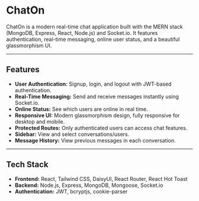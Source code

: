 # ChatOn

ChatOn is a modern real-time chat application built with the MERN stack (MongoDB, Express, React, Node.js) and Socket.io. It features authentication, real-time messaging, online user status, and a beautiful glassmorphism UI.

---

## Features

- **User Authentication:** Signup, login, and logout with JWT-based authentication.
- **Real-Time Messaging:** Send and receive messages instantly using Socket.io.
- **Online Status:** See which users are online in real time.
- **Responsive UI:** Modern glassmorphism design, fully responsive for desktop and mobile.
- **Protected Routes:** Only authenticated users can access chat features.
- **Sidebar:** View and select conversations/users.
- **Message History:** View previous messages in each conversation.

---

## Tech Stack

- **Frontend:** React, Tailwind CSS, DaisyUI, React Router, React Hot Toast
- **Backend:** Node.js, Express, MongoDB, Mongoose, Socket.io
- **Authentication:** JWT, bcryptjs, cookie-parser

